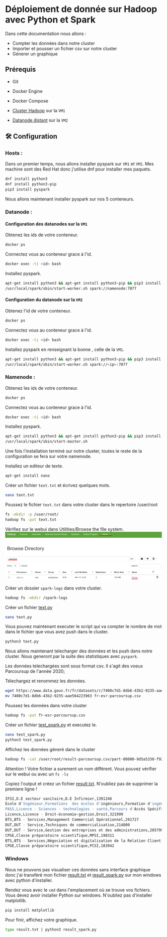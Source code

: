 
# Déploiement de donnée sur Hadoop avec Python et Spark

Dans cette documentation nous allons : 
- Compter les données dans notre cluster
- Importer et pousser un fichier csv sur notre cluster 
- Génerer un graphique



## Prérequis

- Git

- Docker Engine

- Docker Compose

- [Cluster Hadoop](https://github.com/baha1218/HadoopCluster) sur la `VM1`

- [Datanode distant](https://github.com/baha1218/HadoopDatanode) sur la `VM2`

## 🛠 Configuration

### Hosts : 

Dans un premier temps, nous allons installer pyspark sur `VM1` et `VM2`. Mes machine sont des Red Hat donc j'utilise dnf pour installer mes paquets.

```bash
dnf install python3
dnf install python3-pip
pip3 install pyspark
```

Nous allons maintenant installer pyspark sur nos 5 conteneurs. 



### Datanode : 

#### Configuration des datanodes sur la `VM1`

Obtenez les ids de votre conteneur.

```bash
docker ps
```

Connectez vous au conteneur grace à l'id.

```bash
docker exec -ti <id> bash
```

Installez pyspark.
```bash
apt-get install python3 && apt-get install python3-pip && pip3 install pyspark
/usr/local/spark/sbin/start-worker.sh spark://namenode:7077
```
#### Configuration du datanode sur la `VM2`

Obtenez l'id de votre conteneur.

```bash
docker ps
```

Connectez vous au conteneur grace à l'id.

```bash
docker exec -ti <id> bash
```

Installez pyspark en renseignant la bonne <ip>, celle de la `VM1`.
```bash
apt-get install python3 && apt-get install python3-pip && pip3 install pyspark
/usr/local/spark/sbin/start-worker.sh spark://<ip>:7077
```

### Namenode : 

Obtenez les ids de votre conteneur.

```bash
docker ps
```

Connectez vous au conteneur grace à l'id.

```bash
docker exec -ti <id> bash
```

Installez pyspark.
```bash
apt-get install python3 && apt-get install python3-pip && pip3 install pyspark
/usr/local/spark/sbin/start-master.sh
```
Une fois l'installation terminé sur notre cluster, toutes le reste de la configuration se fera sur votre namenode.

Installez un editeur de texte.

```bash
apt-get install nano
```
Créer un fichier `text.txt` et écrivez quelques mots.
```bash
nano text.txt
```
Poussez le fichier `text.txt` dans votre cluster dans le repertoire /user/root
```bash
fs -mkdir -p /user/root/
hadoop fs -put text.txt
```
Vérifiez sur le webui dans Utilities/Browse the file system.
![webuihadoop](.gitignore/hadoop.png)

Créer un dossier `spark-logs` dans votre cluster.
```bash
hadoop fs -mkdir /spark-logs
```

Créer un fichier [text.py](https://github.com/baha1218/HadoopPython/blob/main/file/text.py)
```bash
nano text.py
```

Vous pouvez maintenant executer le script qui va compter le nombre de mot dans le fichier que vous avez push dans le cluster.
```bash
python3 text.py
```

Nous allons maintenant telecharger des données et les push dans notre cluster. Nous generont par la suite des statistiques avec `pyspark`.

Les données telechargées sont sous format csv. Il s'agit des voeux Parcoursup de l'année 2020;

Télechargez et renommez les données.

```bash
wget https://www.data.gouv.fr/fr/datasets/r/7400c7d1-8db6-43b2-9235-aae564223963 
mv 7400c7d1-8db6-43b2-9235-aae564223963 fr-esr-parcoursup.csv
```

Poussez les données dans votre cluster
```bash
hadoop fs -put fr-esr-parcoursup.csv
```
Créer un fichier [test_spark.py](https://github.com/baha1218/HadoopPython/blob/main/file/test_spark.py) et executez le.
```bash
nano test_spark.py
python3 test_spark.py
```

Affichez les données géneré dans le cluster
```bash
hadoop fs -cat /user/root/result-parcoursup.csv/part-00000-9d5a5330-f923-4806-a095-dd8740e8a120-c000.csv
```
Attention ! Votre fichier a surement un nom différent. Vous pouvez vérifier sur le webui ou avec un `fs -ls`

Copiez l'output et créez un fichier [result.txt](https://github.com/baha1218/HadoopPython/blob/main/file/result.txt). N'oubliez pas de supprimer la premiere ligne !
```bash
IFSI,D.E secteur sanitaire,D.E Infirmier,1391246
Ecole d'Ingénieur,Formations  des écoles d'ingénieurs,Formation d'ingénieur Bac + 5,626037
PASS,Licence - Sciences - technologies - santé,Parcours d'Accès Spécifique Santé (PASS),512607
Licence,Licence - Droit-économie-gestion,Droit,321999
BTS,BTS - Services,Management Commercial Opérationnel,291727
DUT,DUT - Service,Techniques de commercialisation,214800
DUT,DUT - Service,Gestion des entreprises et des administrations,205799
CPGE,Classe préparatoire scientifique,MPSI,198311
BTS,BTS - Services,Négociation et digitalisation de la Relation Client,193432
CPGE,Classe préparatoire scientifique,PCSI,183942
```
### Windows 

Nous ne pouvons pas visualiser ces données sans interface graphique donc j'ai transféré mon fichier [result.txt](https://github.com/baha1218/HadoopPython/blob/main/file/result.txt) et [result_spark.py](https://github.com/baha1218/HadoopPython/blob/main/file/result_spark.py) sur mon windows avec python d'installer.

Rendez vous avec le `cmd` dans l'emplacement où se trouve vos fichiers.
Vous devez avoir installer Python sur windows. N'oubliez pas d'installer matplotlib.
```bash
pip install matplotlib
```
Pour finir, affichez votre graphique.
```bash
type result.txt | python3 result_spark.py
```

